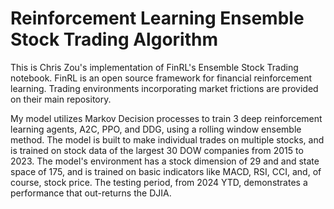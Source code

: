 # Reinforcement Learning Ensemble Stock Trading Algorithm
This is Chris Zou's implementation of FinRL's Ensemble Stock Trading notebook. FinRL is an open source framework for financial reinforcement learning. Trading environments incorporating market frictions are provided on their main repository.  

My model utilizes Markov Decision processes to train 3 deep reinforcement learning agents, A2C, PPO, and DDG, using a rolling window ensemble method. The model is built to make individual trades on multiple stocks, and is trained on stock data of the largest 30 DOW companies from 2015 to 2023. The model's environment has a stock dimension of 29 and and state space of 175, and is trained on basic indicators like MACD, RSI, CCI, and, of course, stock price. The testing period, from 2024 YTD, demonstrates a performance that out-returns the DJIA.
